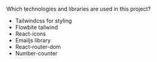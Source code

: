 Which technologies and libraries are used in this project?

- Tailwindcss for styling
- Flowbite tailwind
- React-icons
- Emailjs library
- React-router-dom
- Number-counter

